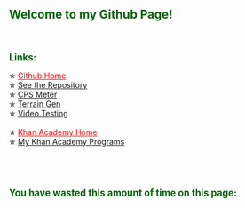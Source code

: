 <html>
  <head>
    <meta charset="utf-8">
    <script src="https://cdnjs.cloudflare.com/ajax/libs/processing.js/1.4.8/processing.min.js"></script>
    <style>
      body {position: absolute;}
      h1 {color: #006400; font-weight: bold; font-size: 150%;}
      h2 {color: #006400; font-size: 120%;}
      p {color: #000000;}
      a {text-decoration: underline;}
    </style>
  </head>
  <body>
    <h1>Welcome to my Github Page!</h1>
    <br>
    <h2>Links:</h2>
    ✯ <a style="color:red;" href="https://github.com">Github Home</a>
    <br>
    ✯ <a href="https://github.com/Anthony-Wilson-Programming/Anthony-Wilson-Programming.github.io">See the Repository</a>
    <br>
    ✯ <a href="https://anthony-wilson-programming.github.io/CPS/">CPS Meter</a>
    <br>
    ✯ <a href="https://anthony-wilson-programming.github.io/Terrain_Gen/">Terrain Gen</a>
    <br>
    ✯ <a href="https://anthony-wilson-programming.github.io/Video/">Video Testing</a>
    <br>
    <br>
    ✯ <a style="color:red;" href="https://www.khanacademy.org">Khan Academy Home</a>
    <br>
    ✯ <a href="https://www.khanacademy.org/profile/Awilsonprogramming/projects">My Khan Academy Programs</a>
    <br>
    <br>
    <br>
    <br>
    <h2>You have wasted this amount of time on this page:</h2>
    <script type="text/processing" data-processing-target="processing-canvas">
      void setup(){
        size(500,60);
        frameRate(1000);
      }
      
      void draw(){
        noSmooth();
        background(255);
        fill(0);
        noStroke();
        textAlign(LEFT,CENTER);
        textSize(50);
        
        text(floor(millis()/1000/60/60)+":"+floor(millis()/1000/60)%60+":"+floor(millis()/1000)%60+"." +floor(millis()/100)%10+""+floor(millis()/10)%10+""+floor(millis()/1)%10,5,height/2);
      }
    </script>
    <canvas id="processing-canvas"> </canvas>
    <br>
    <br>
  </body>
</html>
